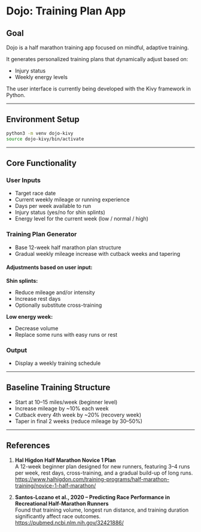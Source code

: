 # Dojo: Training Plan App

## Goal

Dojo is a half marathon training app focused on mindful, adaptive training.

It generates personalized training plans that dynamically adjust based on:

- Injury status
- Weekly energy levels

The user interface is currently being developed with the Kivy framework in Python.

---
## Environment Setup

```bash
python3 -m venv dojo-kivy
source dojo-kivy/bin/activate
```
---

## Core Functionality 

### User Inputs

- Target race date
- Current weekly mileage or running experience
- Days per week available to run
- Injury status (yes/no for shin splints)
- Energy level for the current week (low / normal / high)

### Training Plan Generator

- Base 12-week half marathon plan structure
- Gradual weekly mileage increase with cutback weeks and tapering

#### Adjustments based on user input:

**Shin splints:**
- Reduce mileage and/or intensity
- Increase rest days
- Optionally substitute cross-training


**Low energy week:**
- Decrease volume
- Replace some runs with easy runs or rest

### Output

- Display a weekly training schedule 

---

 ## Baseline Training Structure 
 - Start at 10–15 miles/week (beginner level)
 - Increase mileage by ~10% each week
 - Cutback every 4th week by ~20% (recovery week)
 - Taper in final 2 weeks (reduce mileage by 30–50%)

---
## References 

1. **Hal Higdon Half Marathon Novice 1 Plan**  
   A 12-week beginner plan designed for new runners, featuring 3–4 runs per week, rest days, cross-training, and a gradual build-up of long runs.  
   https://www.halhigdon.com/training-programs/half-marathon-training/novice-1-half-marathon/

2. **Santos-Lozano et al., 2020 – Predicting Race Performance in Recreational Half-Marathon Runners**  
   Found that training volume, longest run distance, and training duration significantly affect race outcomes.  
   https://pubmed.ncbi.nlm.nih.gov/32421886/
